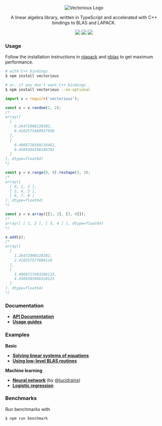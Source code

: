 <p align="center">
  <img src="https://github.com/mateogianolio/vectorious/raw/master/logo.gif" alt="Vectorious Logo" />
</p>

<p align="center">
  A linear algebra library, written in TypeScript and accelerated with C++ bindings to BLAS and LAPACK.
</p>

<p align="center">
  <img src="https://img.shields.io/npm/v/vectorious.svg" /> <img src="https://github.com/mateogianolio/vectorious/workflows/CI/badge.svg" /> <img src="https://api.codeclimate.com/v1/badges/0b4035b94b0e84c5ac55/maintainability" />
</p>

### Usage

Follow the installation instructions in [nlapack](https://github.com/nperf/nlapack) and [nblas](https://github.com/nperf/nblas) to get maximum performance.

```bash
# with C++ bindings
$ npm install vectorious

# or, if you don't want C++ bindings
$ npm install vectorious --no-optional
```

```javascript
import v = require('vectorious');

const x = v.random(2, 2);
/*
array([
  [
    0.26472008228302,
    0.4102575480937958
  ],
  [
    0.4068726599216461,
    0.4589384198188782
  ]
], dtype=float64)
*/

const y = v.range(0, 9).reshape(3, 3);
/*
array([
  [ 0, 1, 2 ],
  [ 3, 4, 5 ],
  [ 6, 7, 8 ]
], dtype=float64)
*/

const z = v.array([[1, 2], [3, 4]]);
/*
array([ [ 1, 2 ], [ 3, 4 ] ], dtype=float64)
*/

x.add(z);
/*
array([
  [
    1.26472008228302,
    2.410257577896118
  ],
  [
    3.4068727493286133,
    4.4589385986328125
  ]
], dtype=float64)
*/
```

### Documentation

* [**API Documentation**](https://docs.vectorious.org/vectorious/6.0.2/)
* [**Usage guides**](https://github.com/mateogianolio/vectorious/wiki)

### Examples

**Basic**
* [**Solving linear systems of equations**](https://github.com/mateogianolio/vectorious/tree/master/examples/solve.ts)
* [**Using low-level BLAS routines**](https://github.com/mateogianolio/vectorious/tree/master/examples/blas.ts)

**Machine learning**
* [**Neural network**](https://github.com/mateogianolio/vectorious/tree/master/examples/neural-network.ts) (by [@lucidrains](https://github.com/lucidrains))
* [**Logistic regression**](https://github.com/mateogianolio/vectorious/tree/master/examples/logistic-regression.ts)

### Benchmarks

Run benchmarks with

```bash
$ npm run benchmark
```
